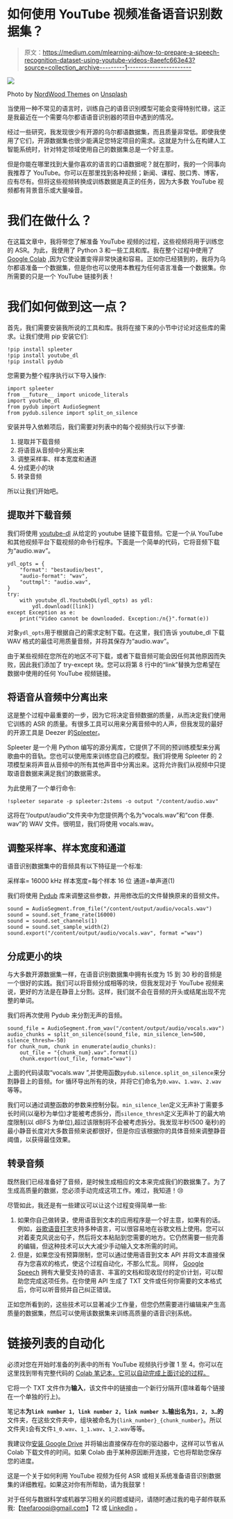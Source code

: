 # 如何使用 YouTube 视频准备语音识别数据集？

> 原文：<https://medium.com/mlearning-ai/how-to-prepare-a-speech-recognition-dataset-using-youtube-videos-8aeefc663e43?source=collection_archive---------1----------------------->

![](img/47815756fe4a34f0676f998a8602a7d4.png)

Photo by [NordWood Themes](https://unsplash.com/@nordwood?utm_source=medium&utm_medium=referral) on [Unsplash](https://unsplash.com?utm_source=medium&utm_medium=referral)

当使用一种不常见的语言时，训练自己的语音识别模型可能会变得特别忙碌，这正是我最近在一个需要乌尔都语语音识别器的项目中遇到的情况。

经过一些研究，我发现很少有开源的乌尔都语数据集，而且质量非常低。即使我使用了它们，开源数据集也很少能满足您特定项目的需求。这就是为什么在构建人工智能系统时，针对特定领域使用自己的数据集总是一个好主意。

但是你能在哪里找到大量你喜欢的语言的口语数据呢？就在那时，我的一个同事向我推荐了 YouTube。你可以在那里找到各种视频；新闻、课程、脱口秀、博客，应有尽有。但将这些视频转换成训练数据是真正的任务，因为大多数 YouTube 视频都有背景音乐或大量噪音。

# 我们在做什么？

在这篇文章中，我将带您了解准备 YouTube 视频的过程，这些视频将用于训练您的 ASR。为此，我使用了 Python 3 和一些工具和库。我在整个过程中使用了 [Google Colab](https://colab.research.google.com/) ,因为它使设置变得非常快速和容易。正如你已经猜到的，我将为乌尔都语准备一个数据集，但是你也可以使用本教程为任何语言准备一个数据集。你所需要的只是一个 YouTube 链接列表！

# 我们如何做到这一点？

首先，我们需要安装我所说的工具和库。我将在接下来的小节中讨论对这些库的需求。让我们使用 pip 安装它们:

```
!pip install spleeter
!pip install youtube_dl
!pip install pydub
```

您需要为整个程序执行以下导入操作:

```
import spleeter
from __future__ import unicode_literals
import youtube_dl
from pydub import AudioSegment
from pydub.silence import split_on_silence
```

安装并导入依赖项后，我们需要对列表中的每个视频执行以下步骤:

1.  提取并下载音频
2.  将语音从音频中分离出来
3.  调整采样率、样本宽度和通道
4.  分成更小的块
5.  转录音频

所以让我们开始吧。

## 提取并下载音频

我们将使用 [youtube-dl](https://github.com/ytdl-org/youtube-dl) 从给定的 youtube 链接下载音频。它是一个从 YouTube 和其他视频平台下载视频的命令行程序。下面是一个简单的代码，它将音频下载为“audio.wav”。

```
ydl_opts = {
    "format": "bestaudio/best", 
    "audio-format": "wav",
    "outtmpl": "audio.wav",        
}
try:
    with youtube_dl.YoutubeDL(ydl_opts) as ydl:
        ydl.download([link])
except Exception as e:
    print("Video cannot be downloaded. Exception:/n{}".format(e))
```

对象`ydl_opts`用于根据自己的需求定制下载。在这里，我们告诉 youtube_dl 下载 WAV 格式的最佳可用质量音频，并将其保存为“audio.wav”。

由于某些视频在您所在的地区不可下载，或者下载音频可能会因任何其他原因而失败，因此我们添加了 try-except 块。您可以将第 8 行中的“link”替换为您希望在数据中使用的任何 YouTube 视频链接。

## 将语音从音频中分离出来

这是整个过程中最重要的一步，因为它将决定音频数据的质量，从而决定我们使用它训练的 ASR 的质量。有很多工具可以用来分离音频中的人声，但我发现的最好的开源工具是 Deezer 的[Spleeter](https://research.deezer.com/projects/spleeter.html)。

Spleeter 是一个用 Python 编写的源分离库，它提供了不同的预训练模型来分离歌曲中的音轨。您也可以使用库来训练您自己的模型。我们将使用 Spleeter 的 2 项模型来将声音从音频中的所有其他声音中分离出来。这将允许我们从视频中只提取语音数据来满足我们的数据需求。

为此使用了一个单行命令:

```
!spleeter separate -p spleeter:2stems -o output "/content/audio.wav"
```

这将在“/output/audio”文件夹中为您提供两个名为“vocals.wav”和“con 伴奏. wav”的 WAV 文件。很明显，我们将使用 vocals.wav。

## 调整采样率、样本宽度和通道

语音识别数据集中的音频具有以下特征是一个标准:

采样率= 16000 kHz
样本宽度=每个样本 16 位
通道=单声道(1)

我们将使用 [Pydub](https://github.com/jiaaro/pydub) 库来调整这些参数，并用修改后的文件替换原来的音频文件。

```
sound = AudioSegment.from_file("/content/output/audio/vocals.wav")
sound = sound.set_frame_rate(16000)
sound = sound.set_channels(1)
sound = sound.set_sample_width(2)
sound.export("/content/output/audio/vocals.wav", format ="wav")
```

## 分成更小的块

与大多数开源数据集一样，在语音识别数据集中拥有长度为 15 到 30 秒的音频是一个很好的实践。我们可以将音频分成相等的块，但我发现对于 YouTube 视频来说，更好的方法是在静音上分割。这样，我们就不会在音频的开头或结尾出现不完整的单词。

我们将再次使用 Pydub 来分割无声的音频。

```
sound_file = AudioSegment.from_wav("/content/output/audio/vocals.wav")
audio_chunks = split_on_silence(sound_file, min_silence_len=500, silence_thresh=-50)
for chunk_num, chunk in enumerate(audio_chunks):
    out_file = "{chunk_num}.wav".format(i)
    chunk.export(out_file, format="wav")
```

上面的代码读取“vocals.wav ”,并使用函数`pydub.silence.split_on_silence`来分割静音上的音频。for 循环导出所有的块，并将它们命名为`0.wav`、`1.wav`、`2.wav`等等。

我们可以通过调整函数的参数来控制分裂。`min_silence_len`定义无声补丁需要多长时间(以毫秒为单位)才能被考虑拆分，而`silence_thresh`定义无声补丁的最大响度限制(以 dBFS 为单位),超过该限制将不会被考虑拆分。我发现半秒(500 毫秒)的最小静音长度对大多数音频来说都很好，但是你应该根据你的具体音频来调整静音阈值，以获得最佳效果。

## 转录音频

既然我们已经准备好了音频，是时候生成相应的文本来完成我们的数据集了。为了生成高质量的数据，您必须手动完成这项工作。难过，我知道！😢

尽管如此，我还是有一些建议可以让这个过程变得简单一些:

1.  如果你自己做转录，使用语音到文本的应用程序是一个好主意，如果有的话。例如，[谷歌语音打字](https://support.google.com/docs/answer/4492226?hl=en#zippy=%2Clanguages-that-work-with-voice-typing)支持多种语言，可以很容易地在谷歌文档上使用。您可以对着麦克风说出句子，然后将文本粘贴到您需要的地方。它仍然需要一些完善的编辑，但这种技术可以大大减少手动输入文本所需的时间。
2.  但是，如果您没有预算限制，您可以通过使用语音到文本 API 并将文本直接保存为您喜欢的格式，使这个过程自动化，不那么忙乱。同样， [Google Speech](https://cloud.google.com/speech-to-text) 拥有大量受支持的语言、丰富的文档和现收现付的定价计划，可以帮助您完成这项任务。在你使用 API 生成了 TXT 文件或任何你需要的文本格式后，你可以听音频并自己纠正错误。

正如您所看到的，这些技术可以显著减少工作量，但您仍然需要进行编辑来产生高质量的数据集，然后可以使用该数据集来训练高质量的语音识别系统。

# 链接列表的自动化

必须对您在开始时准备的列表中的所有 YouTube 视频执行步骤 1 至 4。你可以在这里找到带有完整代码的 [Colab 笔记本，它可以自动完成上面讨论的过程。](https://github.com/TehreemFarooqi/Preparing-a-speech-recognition-dataset-using-YouTube-videos)

它将一个 TXT 文件作为**输入**，该文件中的链接由一个新行分隔开(意味着每个链接在一个单独的行上)。

笔记本**为`link number 1, link number 2, link number 3…`输出名为`1, 2, 3…`的**文件夹，在这些文件夹中，组块被命名为`{link_number}_{chunk_number}`。所以文件夹`1`会有文件`1_0.wav`、`1_1.wav`、`1_2.wav`等等。

我建议你[安装 Google Drive](https://colab.research.google.com/notebooks/io.ipynb#scrollTo=u22w3BFiOveA) 并将输出直接保存在你的驱动器中，这样可以节省从 Colab 下载文件的时间。如果 Colab 由于某种原因断开连接，它也将帮助您保存您的进度。

这是一个关于如何利用 YouTube 视频为任何 ASR 或相关系统准备语音识别数据集的详细教程。如果这对你有所帮助，请为我鼓掌！

对于任何与数据科学或机器学习相关的问题或疑问，请随时通过我的电子邮件联系我:【teefarooqi@gmail.com】T2 或 [LinkedIn](https://www.linkedin.com/in/tehreemfarooqi/) 。